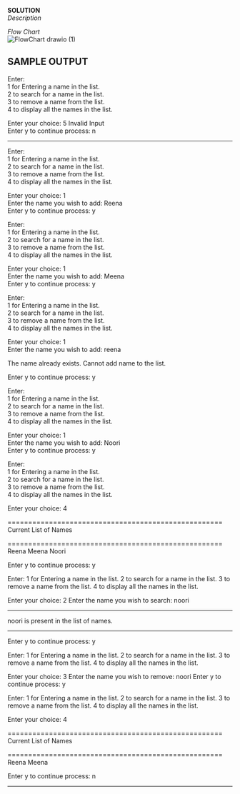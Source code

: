 **SOLUTION**  
*Description*  

*Flow Chart*  
![FlowChart drawio (1)](https://user-images.githubusercontent.com/118504536/217501264-a3011f18-e43d-47c2-accf-32f9739f51d6.png)



**SAMPLE OUTPUT**
--------------------------------------------------------------------------------------------------------------------
Enter:  
 1 for Entering a name in the list.  
 2 to search for a name in the list.  
 3 to remove a name from the list.  
 4 to display all the names in the list.  

Enter your choice: 5
Invalid Input    
Enter y to continue process: n  

--------------------------------------------------------------------------------------------------------------------
Enter:  
 1 for Entering a name in the list.  
 2 to search for a name in the list.  
 3 to remove a name from the list.  
 4 to display all the names in the list.  

Enter your choice: 1  
Enter the name you wish to add: Reena  
Enter y to continue process: y  

Enter:  
 1 for Entering a name in the list.  
 2 to search for a name in the list.  
 3 to remove a name from the list.  
 4 to display all the names in the list.  

Enter your choice: 1  
Enter the name you wish to add: Meena  
Enter y to continue process: y  

Enter:  
 1 for Entering a name in the list.  
 2 to search for a name in the list.  
 3 to remove a name from the list.  
 4 to display all the names in the list.  

Enter your choice: 1  
Enter the name you wish to add: reena  

The name already exists. Cannot add name to the list.  

Enter y to continue process: y  

Enter:  
 1 for Entering a name in the list.  
 2 to search for a name in the list.  
 3 to remove a name from the list.  
 4 to display all the names in the list.  

Enter your choice: 1  
Enter the name you wish to add: Noori  
Enter y to continue process: y  

Enter:  
 1 for Entering a name in the list.  
 2 to search for a name in the list.  
 3 to remove a name from the list.  
 4 to display all the names in the list.  

Enter your choice: 4  

====================================================
                Current List of Names
                
====================================================
Reena
Meena
Noori

Enter y to continue process: y

Enter:
 1 for Entering a name in the list.
 2 to search for a name in the list.
 3 to remove a name from the list.
 4 to display all the names in the list.

Enter your choice: 2
Enter the name you wish to search: noori

--------------------------------------------------
noori is present in the list of names.

--------------------------------------------------

Enter y to continue process: y

Enter:
 1 for Entering a name in the list.
 2 to search for a name in the list.
 3 to remove a name from the list.
 4 to display all the names in the list.

Enter your choice: 3
Enter the name you wish to remove: noori
Enter y to continue process: y

Enter:
 1 for Entering a name in the list.
 2 to search for a name in the list.
 3 to remove a name from the list.
 4 to display all the names in the list.

Enter your choice: 4

====================================================
                Current List of Names 
                
====================================================
Reena
Meena

Enter y to continue process: n

--------------------------------------------------------------------------------------------------------------------
